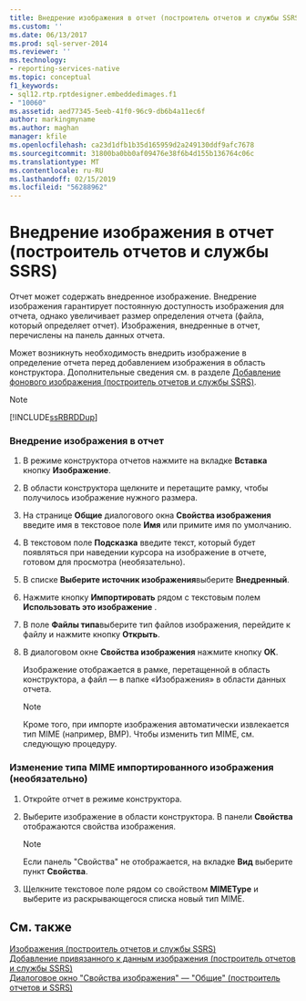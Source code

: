 ```yaml
---
title: Внедрение изображения в отчет (построитель отчетов и службы SSRS) | Документы Майкрософт
ms.custom: ''
ms.date: 06/13/2017
ms.prod: sql-server-2014
ms.reviewer: ''
ms.technology:
- reporting-services-native
ms.topic: conceptual
f1_keywords:
- sql12.rtp.rptdesigner.embeddedimages.f1
- "10060"
ms.assetid: aed77345-5eeb-41f0-96c9-db6b4a11ec6f
author: markingmyname
ms.author: maghan
manager: kfile
ms.openlocfilehash: ca23d1dfb1b35d165959d2a249130ddf9afc7678
ms.sourcegitcommit: 31800ba0bb0af09476e38f6b4d155b136764c06c
ms.translationtype: MT
ms.contentlocale: ru-RU
ms.lasthandoff: 02/15/2019
ms.locfileid: "56288962"
---
```

# <a name="embed-an-image-in-a-report-report-builder-and-ssrs"></a>Внедрение изображения в отчет (построитель отчетов и службы SSRS)
  Отчет может содержать внедренное изображение. Внедрение изображения гарантирует постоянную доступность изображения для отчета, однако увеличивает размер определения отчета (файла, который определяет отчет). Изображения, внедренные в отчет, перечислены на панель данных отчета.  
  
 Может возникнуть необходимость внедрить изображение в определение отчета перед добавлением изображения в область конструктора. Дополнительные сведения см. в разделе [Добавление фонового изображения (построитель отчетов и службы SSRS)](add-a-background-image-report-builder-and-ssrs.md).  
  
> [!NOTE]  
>  [!INCLUDE[ssRBRDDup](../../includes/ssrbrddup-md.md)]  
  
### <a name="to-embed-an-image-in-a-report"></a>Внедрение изображения в отчет  
  
1.  В режиме конструктора отчетов нажмите на вкладке **Вставка** кнопку **Изображение**.  
  
2.  В области конструктора щелкните и перетащите рамку, чтобы получилось изображение нужного размера.  
  
3.  На странице **Общие** диалогового окна **Свойства изображения** введите имя в текстовое поле **Имя** или примите имя по умолчанию.  
  
4.  В текстовом поле **Подсказка** введите текст, который будет появляться при наведении курсора на изображение в отчете, готовом для просмотра (необязательно).  
  
5.  В списке **Выберите источник изображения**выберите **Внедренный**.  
  
6.  Нажмите кнопку **Импортировать** рядом с текстовым полем **Использовать это изображение** .  
  
7.  В поле **Файлы типа**выберите тип файлов изображения, перейдите к файлу и нажмите кнопку **Открыть**.  
  
8.  В диалоговом окне **Свойства изображения** нажмите кнопку **ОК**.  
  
     Изображение отображается в рамке, перетащенной в область конструктора, а файл — в папке «Изображения» в области данных отчета.  
  
    > [!NOTE]  
    >  Кроме того, при импорте изображения автоматически извлекается тип MIME (например, BMP). Чтобы изменить тип MIME, см. следующую процедуру.  
  
### <a name="optional-to-change-the-mime-type-of-an-imported-image"></a>Изменение типа MIME импортированного изображения (необязательно)  
  
1.  Откройте отчет в режиме конструктора.  
  
2.  Выберите изображение в области конструктора. В панели **Свойства** отображаются свойства изображения.  
  
    > [!NOTE]  
    >  Если панель "Свойства" не отображается, на вкладке **Вид** выберите пункт **Свойства**.  
  
3.  Щелкните текстовое поле рядом со свойством **MIMEType** и выберите из раскрывающегося списка новый тип MIME.  
  
## <a name="see-also"></a>См. также  
 [Изображения (построитель отчетов и службы SSRS)](images-report-builder-and-ssrs.md)   
 [Добавление привязанного к данным изображения (построитель отчетов и службы SSRS)](add-a-data-bound-image-report-builder-and-ssrs.md)   
 [Диалоговое окно "Свойства изображения" — "Общие" (построитель отчетов и SSRS)](../image-properties-dialog-box-general-report-builder-and-ssrs.md)  
  
  
